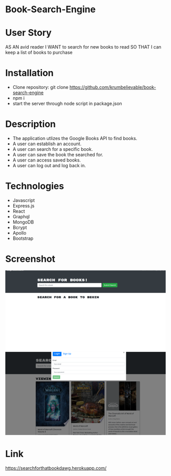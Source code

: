 # Book-Search-Engine

# User Story

AS AN avid reader
I WANT to search for new books to read
SO THAT I can keep a list of books to purchase

# Installation

- Clone repository: git clone https://github.com/krumbelievable/book-search-engine
- npm i
- start the server through node script in package.json

# Description

- The application utlizes the Google Books API to find books.
- A user can establish an account.
- A user can search for a specific book.
- A user can save the book the searched for.
- A user can access saved books.
- A user can log out and log back in.

# Technologies

- Javascript
- Express.js
- React
- Graphql
- MongoDB
- Bcrypt
- Apollo
- Bootstrap

# Screenshot

![Alt Text](/images/bookfinder%20screenshot%201.png)
![Alt Text](/images/bookfinder%20screenshot%202.png)

# Link
https://searchforthatbookdawg.herokuapp.com/

